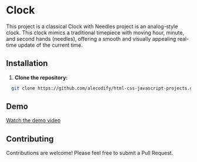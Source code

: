 # Clock

This project is a classical Clock with Needles project is an analog-style clock. This clock mimics a traditional timepiece with moving hour, minute, and second hands (needles), offering a smooth and visually appealing real-time update of the current time. 

## Installation

1. **Clone the repository:**
```bash
  git clone https://github.com/alecodify/html-css-javascript-projects.git
```

## Demo
[Watch the demo video](https://github.com/user-attachments/assets/24c9c38b-ec81-40dd-8d09-4b678a3386b2)

## Contributing
Contributions are welcome! Please feel free to submit a Pull Request.